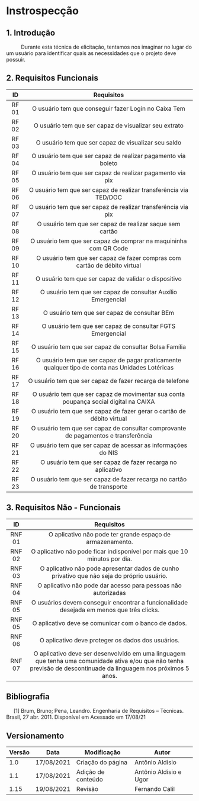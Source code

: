 # Instrospecção

## 1. Introdução


<p style="text-indent: 40px; align = "justify"> Durante esta técnica de elicitação, tentamos nos imaginar no lugar do um usuário para identificar quais as necessidades que o projeto deve possuir. </p>

## 2. Requisitos Funcionais

<center>

| ID | Requisitos | 
|:--:|:--:|
| RF 01 | O usuário tem que conseguir fazer Login no Caixa Tem | 
| RF 02 | O usuário tem que ser capaz de visualizar seu extrato | 
| RF 03 | O usuário tem que ser capaz de visualizar seu saldo | 
| RF 04 | O usuário tem que ser capaz de realizar pagamento via boleto  | 
| RF 05 | O usuário tem que ser capaz de realizar pagamento via pix  | 
| RF 06 | O usuário tem que ser capaz de realizar transferência via TED/DOC  | 
| RF 07 | O usuário tem que ser capaz de realizar transferência via pix  | 
| RF 08 | O usuário tem que ser capaz de realizar saque sem cartão  | 
| RF 09 | O usuário tem que ser capaz de comprar na maquininha com QR Code | 
| RF 10 | O usuário tem que ser capaz de fazer compras com cartão de débito virtual | 
| RF 11 | O usuário tem que ser capaz de validar o dispositivo | 
| RF 12 | O usuário tem que ser capaz de consultar Auxílio Emergencial| 
| RF 13 | O usuário tem que ser capaz de consultar BEm | 
| RF 14 | O usuário tem que ser capaz de consultar FGTS Emergencial | 
| RF 15 | O usuário tem que ser capaz de consultar Bolsa Família| 
| RF 16 | O usuário tem que ser capaz de pagar praticamente qualquer tipo de conta nas Unidades Lotéricas| 
| RF 17 | O usuário tem que ser capaz de fazer recarga de telefone| 
| RF 18 | O usuário tem que ser capaz de movimentar sua conta poupança social digital na CAIXA |
| RF 19 | O usuário tem que ser capaz de fazer gerar o cartão de débito virtual | 
| RF 20 | O usuário tem que ser capaz de consultar comprovante de pagamentos e transferência | 
| RF 21 | O usuário tem que ser capaz de acessar as informaçōes do NIS | 
| RF 22 | O usuário tem que ser capaz de fazer recarga no aplicativo | 
| RF 23 | O usuário tem que ser capaz de fazer recarga no cartão de transporte | 





</center>


## 3. Requisitos Não - Funcionais

<center>

| ID | Requisitos | 
|:--:|:--:|
| RNF 01 | O aplicativo não pode ter grande espaço de armazenamento. | 
| RNF 02 | O aplicativo não pode ficar indisponível por mais que 10 minutos por dia. | 
| RNF 03 | O aplicativo não pode apresentar dados de cunho privativo que não seja do próprio usuário. | 
| RNF 04 | O aplicativo não pode dar acesso para pessoas não autorizadas | 
| RNF 05 | O usuários devem conseguir encontrar a funcionalidade desejada em menos que três clicks. |
| RNF 05 | O aplicativo deve se comunicar com o banco de dados.|
| RNF 06 | O aplicativo deve proteger os dados dos usuários.|
| RNF 07 | O aplicativo deve ser desenvolvido em uma linguagem que tenha uma comunidade ativa e/ou que não tenha previsão de descontinuade da linguagem nos próximos 5 anos.|

</center>


## Bibliografia <a id="Bibliografia"></a>
<p style="text-indent: 20px; align = "justify"> [1] Brum, Bruno; Pena, Leandro. Engenharia de Requisitos – Técnicas. Brasil, 27 abr. 2011. Disponível em <https://brunobrum.wordpress.com/2011/04/27/principais-tecnicas-de-levantamento-de-requisitos-de-sistemas/> Acessado em 17/08/21 </p>


## Versionamento

<center>

| Versão | Data | Modificação | Autor |
|--|--|--|--|
| 1.0 | 17/08/2021 | Criação do página | Antônio Aldisio |
| 1.1 | 17/08/2021 | Adição de conteúdo | Antônio Aldisio e Ugor |
| 1.15 | 19/08/2021 | Revisão | Fernando Calil |


</center>